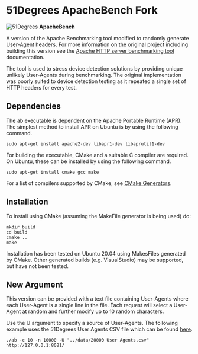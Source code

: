 # 51Degrees ApacheBench Fork

![51Degrees](https://51degrees.com/DesktopModules/FiftyOne/Distributor/Logo.ashx?utm_source=github&utm_medium=repository&utm_content=home&utm_campaign=c-open-source "Data rewards the curious") **ApacheBench**


A version of the Apache Benchmarking tool modified to randomly generate User-Agent headers. For more information on the original project including building this version see the [Apache HTTP server benchmarking tool](http://httpd.apache.org/docs/2.2/programs/ab.html) documentation.

The tool is used to stress device detection solutions by providing unique unlikely User-Agents during benchmarking. The original implementation was poorly suited to device detection testing as it repeated a single set of HTTP headers for every test.

## Dependencies

The ab executable is dependent on the Apache Portable Runtime (APR). The simplest method to install APR on Ubuntu is by using the following command.

```
sudo apt-get install apache2-dev libapr1-dev libaprutil1-dev
```

For building the executable, CMake and a suitable C compiler are required. On Ubuntu, these can be installed by using the following command.

```
sudo apt-get install cmake gcc make
```

For a list of compilers supported by CMake, see [CMake Generators](https://cmake.org/cmake/help/latest/manual/cmake-generators.7.html).

## Installation

To install using CMake (assuming the MakeFile generator is being used) do:

```
mkdir build
cd build
cmake ..
make
```

Installation has been tested on Ubuntu 20.04 using MakesFiles generated by CMake. Other generated builds (e.g. VisualStudio) may be supported, but have not been tested.

## New Argument

This version can be provided with a text file containing User-Agents where each User-Agent is a single line in the file. Each request will select a User-Agent at random and further modify up to 10 random characters.

Use the U argument to specify a source of User-Agents. The following example uses the 51Degrees User Agents CSV file which can be found [here](https://github.com/51degrees/device-detection-data).

```
./ab -c 10 -n 10000 -U "../data/20000 User Agents.csv" http://127.0.0.1:8081/
```

